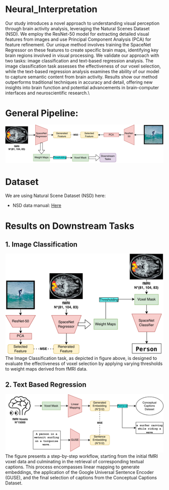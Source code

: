 # Neural_Interpretation
Our study introduces a novel approach to understanding visual perception through brain activity analysis, leveraging the Natural Scenes Dataset (NSD). We employ the ResNet-50 model for extracting detailed visual features from images and use Principal Component Analysis (PCA) for feature refinement. Our unique method involves training the SpaceNet Regressor on these features to create specific brain maps, identifying key brain regions involved in visual processing. We validate our approach with two tasks: image classification and text-based regression analysis. The image classification task assesses the effectiveness of our voxel selection, while the text-based regression analysis examines the ability of our model to capture semantic content from brain activity. Results show our method outperforms traditional techniques in accuracy and detail, offering new insights into brain function and potential advancements in brain-computer interfaces and neuroscientific research.\
# General Pipeline:
<!-- Add General Pipeline here -->
![General Pipeline](./figures/GeneralPipeline.png)

# Dataset
We are using Natural Scene Dataset (NSD) here:
- NSD data manual: [Here](https://cvnlab.slite.page/p/CT9Fwl4_hc/NSD-Data-Manual)

# Results on Downstream Tasks
## 1. Image Classification
![Image Classification](./figures/ImageClassification.png)
The Image Classification task, as depicted in figure above, is designed to evaluate the effectiveness of voxel selection by applying varying thresholds to weight maps derived from fMRI data.

## 2. Text Based Regression
![Linear Mapping and Retrieval](./figures/LinearMapping&Retrieval.png)
The figure presents a step-by-step workflow, starting from the initial fMRI voxel data and culminating in the retrieval of corresponding textual captions. This process encompasses linear mapping to generate embeddings, the application of the Google Universal Sentence Encoder (GUSE), and the final selection of captions from the Conceptual Captions Dataset.
